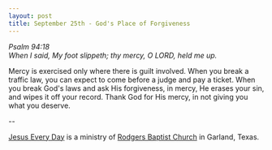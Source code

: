 ```yaml
---
layout: post
title: September 25th - God's Place of Forgiveness
---
```


_Psalm 94:18  
When I said, My foot slippeth; thy mercy, O LORD, held me up._

Mercy is exercised only where there is guilt involved. When you
break a traffic law, you can expect to come before a judge and pay a
ticket. When you break God's laws and ask His forgiveness, in mercy,
He erases your sin, and wipes it off your record. Thank God for His
mercy, in not giving you what you deserve.

 --

<a href=http://jesuseveryday.net>Jesus Every Day</a> is a ministry of <a href=http://rodgersbaptist.net>Rodgers Baptist Church</a> in Garland, Texas.
